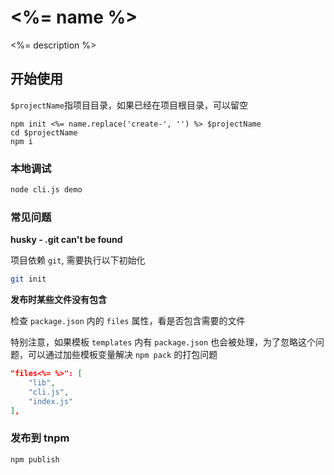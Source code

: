 # <%= name %>

<%= description %>

## 开始使用

`$projectName`指项目目录，如果已经在项目根目录，可以留空

```shell
npm init <%= name.replace('create-', '') %> $projectName
cd $projectName
npm i
```

### 本地调试

```bash
node cli.js demo
```

### 常见问题

**husky - .git can't be found**

项目依赖 `git`, 需要执行以下初始化

```bash
git init
```

**发布时某些文件没有包含**

检查 `package.json` 内的 `files` 属性，看是否包含需要的文件

特别注意，如果模板 `templates` 内有 `package.json` 也会被处理，为了忽略这个问题，可以通过加些模板变量解决 `npm pack` 的打包问题

```json
"files<%= %>": [
    "lib",
    "cli.js",
    "index.js"
],
```

### 发布到 tnpm

```bash
npm publish
```
